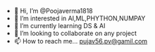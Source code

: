 - 👋 Hi, I’m @Poojaverma1818
- 👀 I’m interested in AI,ML,PHYTHON,NUMPAY
- 🌱 I’m currently learning DS & AI 
- 💞️ I’m looking to collaborate on any project
- 📫 How to reach me... pujav56.pv@gamil.com
  

<!---
Poojaverma1818/Poojaverma1818 is a ✨ special ✨ repository because its `README.md` (this file) appears on your GitHub profile.
You can click the Preview link to take a look at your changes.
--->
